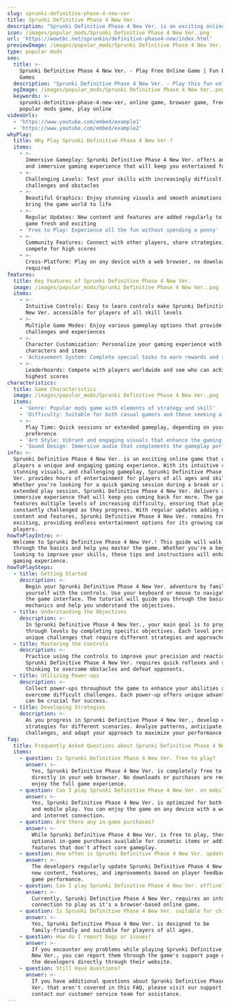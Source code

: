 ```yaml
---
slug: sprunki-definitive-phase-4-new-ver
title: Sprunki Definitive Phase 4 New Ver.
description: "Sprunki Definitive Phase 4 New Ver. is an exciting online game. Play for free directly in your browser!"
icon: /images/popular_mods/Sprunki Definitive Phase 4 New Ver..png
url: 'https://wowtbc.net/sprunkin/definitive-phase4-new/index.html'
previewImage: /images/popular_mods/Sprunki Definitive Phase 4 New Ver..png
type: popular mods
seo:
  title: >-
    Sprunki Definitive Phase 4 New Ver. - Play Free Online Game | Fun Browser
    Games
  description: "Sprunki Definitive Phase 4 New Ver. - Play this fun online game for free in your browser. No download required!"
  ogImage: /images/popular_mods/Sprunki Definitive Phase 4 New Ver..png
  keywords: >-
    sprunki-definitive-phase-4-new-ver, online game, browser game, free game,
    popular mods game, play online
videoUrls:
  - 'https://www.youtube.com/embed/example1'
  - 'https://www.youtube.com/embed/example2'
whyPlay:
  title: Why Play Sprunki Definitive Phase 4 New Ver.?
  items:
    - >-
      Immersive Gameplay: Sprunki Definitive Phase 4 New Ver. offers an engaging
      and immersive gaming experience that will keep you entertained for hours
    - >-
      Challenging Levels: Test your skills with increasingly difficult
      challenges and obstacles
    - >-
      Beautiful Graphics: Enjoy stunning visuals and smooth animations that
      bring the game world to life
    - >-
      Regular Updates: New content and features are added regularly to keep the
      game fresh and exciting
    - 'Free to Play: Experience all the fun without spending a penny'
    - >-
      Community Features: Connect with other players, share strategies, and
      compete for high scores
    - >-
      Cross-Platform: Play on any device with a web browser, no downloads
      required
features:
  title: Key Features of Sprunki Definitive Phase 4 New Ver.
  image: /images/popular_mods/Sprunki Definitive Phase 4 New Ver..png
  items:
    - >-
      Intuitive Controls: Easy to learn controls make Sprunki Definitive Phase 4
      New Ver. accessible for players of all skill levels
    - >-
      Multiple Game Modes: Enjoy various gameplay options that provide different
      challenges and experiences
    - >-
      Character Customization: Personalize your gaming experience with unique
      characters and items
    - 'Achievement System: Complete special tasks to earn rewards and recognition'
    - >-
      Leaderboards: Compete with players worldwide and see who can achieve the
      highest scores
characteristics:
  title: Game Characteristics
  image: /images/popular_mods/Sprunki Definitive Phase 4 New Ver..png
  items:
    - 'Genre: Popular mods game with elements of strategy and skill'
    - 'Difficulty: Suitable for both casual gamers and those seeking a challenge'
    - >-
      Play Time: Quick sessions or extended gameplay, depending on your
      preference
    - 'Art Style: Vibrant and engaging visuals that enhance the gaming experience'
    - 'Sound Design: Immersive audio that complements the gameplay perfectly'
info: >-
  Sprunki Definitive Phase 4 New Ver. is an exciting online game that offers
  players a unique and engaging gaming experience. With its intuitive controls,
  stunning visuals, and challenging gameplay, Sprunki Definitive Phase 4 New
  Ver. provides hours of entertainment for players of all ages and skill levels.
  Whether you're looking for a quick gaming session during a break or an
  extended play session, Sprunki Definitive Phase 4 New Ver. delivers an
  immersive experience that will keep you coming back for more. The game
  features multiple levels of increasing difficulty, ensuring that players are
  constantly challenged as they progress. With regular updates adding new
  content and features, Sprunki Definitive Phase 4 New Ver. remains fresh and
  exciting, providing endless entertainment options for its growing community of
  players.
howToPlayIntro: >-
  Welcome to Sprunki Definitive Phase 4 New Ver.! This guide will walk you
  through the basics and help you master the game. Whether you're a beginner or
  looking to improve your skills, these tips and instructions will enhance your
  gaming experience.
howToPlaySteps:
  - title: Getting Started
    description: >-
      Begin your Sprunki Definitive Phase 4 New Ver. adventure by familiarizing
      yourself with the controls. Use your keyboard or mouse to navigate through
      the game interface. The tutorial will guide you through the basic
      mechanics and help you understand the objectives.
  - title: Understanding the Objectives
    description: >-
      In Sprunki Definitive Phase 4 New Ver., your main goal is to progress
      through levels by completing specific objectives. Each level presents
      unique challenges that require different strategies and approaches.
  - title: Mastering the Controls
    description: >-
      Practice using the controls to improve your precision and reaction time.
      Sprunki Definitive Phase 4 New Ver. requires quick reflexes and strategic
      thinking to overcome obstacles and defeat opponents.
  - title: Utilizing Power-ups
    description: >-
      Collect power-ups throughout the game to enhance your abilities and
      overcome difficult challenges. Each power-up offers unique advantages that
      can be crucial for success.
  - title: Developing Strategies
    description: >-
      As you progress in Sprunki Definitive Phase 4 New Ver., develop effective
      strategies for different scenarios. Analyze patterns, anticipate
      challenges, and adapt your approach to maximize your performance.
faq:
  title: Frequently Asked Questions about Sprunki Definitive Phase 4 New Ver.
  items:
    - question: Is Sprunki Definitive Phase 4 New Ver. free to play?
      answer: >-
        Yes, Sprunki Definitive Phase 4 New Ver. is completely free to play
        directly in your web browser. No downloads or purchases are required to
        enjoy the full game experience.
    - question: Can I play Sprunki Definitive Phase 4 New Ver. on mobile devices?
      answer: >-
        Yes, Sprunki Definitive Phase 4 New Ver. is optimized for both desktop
        and mobile play. You can enjoy the game on any device with a web browser
        and internet connection.
    - question: Are there any in-game purchases?
      answer: >-
        While Sprunki Definitive Phase 4 New Ver. is free to play, there may be
        optional in-game purchases available for cosmetic items or additional
        features that don't affect core gameplay.
    - question: How often is Sprunki Definitive Phase 4 New Ver. updated?
      answer: >-
        The developers regularly update Sprunki Definitive Phase 4 New Ver. with
        new content, features, and improvements based on player feedback and
        game performance.
    - question: Can I play Sprunki Definitive Phase 4 New Ver. offline?
      answer: >-
        Currently, Sprunki Definitive Phase 4 New Ver. requires an internet
        connection to play as it's a browser-based online game.
    - question: Is Sprunki Definitive Phase 4 New Ver. suitable for children?
      answer: >-
        Yes, Sprunki Definitive Phase 4 New Ver. is designed to be
        family-friendly and suitable for players of all ages.
    - question: How do I report bugs or issues?
      answer: >-
        If you encounter any problems while playing Sprunki Definitive Phase 4
        New Ver., you can report them through the game's support page or contact
        the developers directly through their website.
    - question: Still Have Questions?
      answer: >-
        If you have additional questions about Sprunki Definitive Phase 4 New
        Ver. that aren't covered in this FAQ, please visit our support center or
        contact our customer service team for assistance.
---
```


